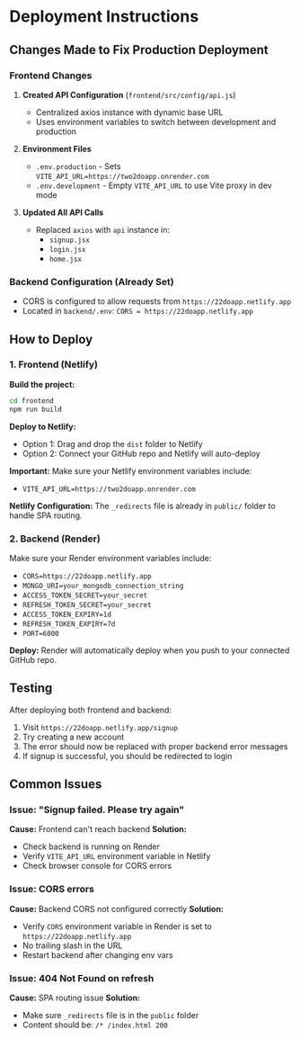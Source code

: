 # Deployment Instructions

## Changes Made to Fix Production Deployment

### Frontend Changes

1. **Created API Configuration** (`frontend/src/config/api.js`)
   - Centralized axios instance with dynamic base URL
   - Uses environment variables to switch between development and production

2. **Environment Files**
   - `.env.production` - Sets `VITE_API_URL=https://two2doapp.onrender.com`
   - `.env.development` - Empty `VITE_API_URL` to use Vite proxy in dev mode

3. **Updated All API Calls**
   - Replaced `axios` with `api` instance in:
     - `signup.jsx`
     - `login.jsx`
     - `home.jsx`

### Backend Configuration (Already Set)
- CORS is configured to allow requests from `https://22doapp.netlify.app`
- Located in `backend/.env`: `CORS = https://22doapp.netlify.app`

## How to Deploy

### 1. Frontend (Netlify)

**Build the project:**
```bash
cd frontend
npm run build
```

**Deploy to Netlify:**
- Option 1: Drag and drop the `dist` folder to Netlify
- Option 2: Connect your GitHub repo and Netlify will auto-deploy

**Important:** Make sure your Netlify environment variables include:
- `VITE_API_URL=https://two2doapp.onrender.com`

**Netlify Configuration:**
The `_redirects` file is already in `public/` folder to handle SPA routing.

### 2. Backend (Render)

Make sure your Render environment variables include:
- `CORS=https://22doapp.netlify.app`
- `MONGO_URI=your_mongodb_connection_string`
- `ACCESS_TOKEN_SECRET=your_secret`
- `REFRESH_TOKEN_SECRET=your_secret`
- `ACCESS_TOKEN_EXPIRY=1d`
- `REFRESH_TOKEN_EXPIRY=7d`
- `PORT=6000`

**Deploy:**
Render will automatically deploy when you push to your connected GitHub repo.

## Testing

After deploying both frontend and backend:

1. Visit `https://22doapp.netlify.app/signup`
2. Try creating a new account
3. The error should now be replaced with proper backend error messages
4. If signup is successful, you should be redirected to login

## Common Issues

### Issue: "Signup failed. Please try again"
**Cause:** Frontend can't reach backend
**Solution:** 
- Check backend is running on Render
- Verify `VITE_API_URL` environment variable in Netlify
- Check browser console for CORS errors

### Issue: CORS errors
**Cause:** Backend CORS not configured correctly
**Solution:**
- Verify `CORS` environment variable in Render is set to `https://22doapp.netlify.app`
- No trailing slash in the URL
- Restart backend after changing env vars

### Issue: 404 Not Found on refresh
**Cause:** SPA routing issue
**Solution:**
- Make sure `_redirects` file is in the `public` folder
- Content should be: `/* /index.html 200`
